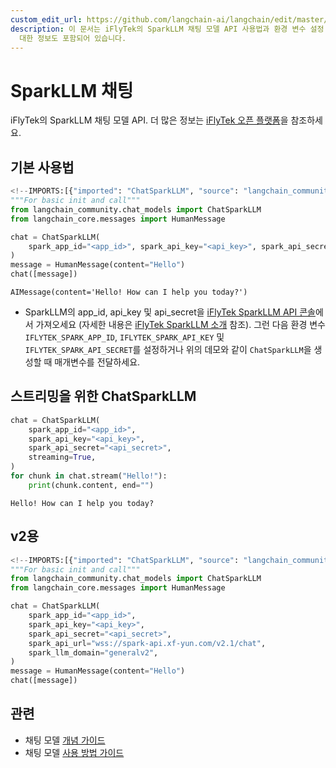 ```yaml
---
custom_edit_url: https://github.com/langchain-ai/langchain/edit/master/docs/docs/integrations/chat/sparkllm.ipynb
description: 이 문서는 iFlyTek의 SparkLLM 채팅 모델 API 사용법과 환경 변수 설정 방법을 안내합니다. 스트리밍 및 v2에
  대한 정보도 포함되어 있습니다.
---
```


# SparkLLM 채팅

iFlyTek의 SparkLLM 채팅 모델 API. 더 많은 정보는 [iFlyTek 오픈 플랫폼](https://www.xfyun.cn/)을 참조하세요.

## 기본 사용법

```python
<!--IMPORTS:[{"imported": "ChatSparkLLM", "source": "langchain_community.chat_models", "docs": "https://api.python.langchain.com/en/latest/chat_models/langchain_community.chat_models.sparkllm.ChatSparkLLM.html", "title": "SparkLLM Chat"}, {"imported": "HumanMessage", "source": "langchain_core.messages", "docs": "https://api.python.langchain.com/en/latest/messages/langchain_core.messages.human.HumanMessage.html", "title": "SparkLLM Chat"}]-->
"""For basic init and call"""
from langchain_community.chat_models import ChatSparkLLM
from langchain_core.messages import HumanMessage

chat = ChatSparkLLM(
    spark_app_id="<app_id>", spark_api_key="<api_key>", spark_api_secret="<api_secret>"
)
message = HumanMessage(content="Hello")
chat([message])
```


```output
AIMessage(content='Hello! How can I help you today?')
```


- SparkLLM의 app_id, api_key 및 api_secret을 [iFlyTek SparkLLM API 콘솔](https://console.xfyun.cn/services/bm3)에서 가져오세요 (자세한 내용은 [iFlyTek SparkLLM 소개](https://xinghuo.xfyun.cn/sparkapi) 참조). 그런 다음 환경 변수 `IFLYTEK_SPARK_APP_ID`, `IFLYTEK_SPARK_API_KEY` 및 `IFLYTEK_SPARK_API_SECRET`를 설정하거나 위의 데모와 같이 `ChatSparkLLM`을 생성할 때 매개변수를 전달하세요.

## 스트리밍을 위한 ChatSparkLLM

```python
chat = ChatSparkLLM(
    spark_app_id="<app_id>",
    spark_api_key="<api_key>",
    spark_api_secret="<api_secret>",
    streaming=True,
)
for chunk in chat.stream("Hello!"):
    print(chunk.content, end="")
```

```output
Hello! How can I help you today?
```


## v2용

```python
<!--IMPORTS:[{"imported": "ChatSparkLLM", "source": "langchain_community.chat_models", "docs": "https://api.python.langchain.com/en/latest/chat_models/langchain_community.chat_models.sparkllm.ChatSparkLLM.html", "title": "SparkLLM Chat"}, {"imported": "HumanMessage", "source": "langchain_core.messages", "docs": "https://api.python.langchain.com/en/latest/messages/langchain_core.messages.human.HumanMessage.html", "title": "SparkLLM Chat"}]-->
"""For basic init and call"""
from langchain_community.chat_models import ChatSparkLLM
from langchain_core.messages import HumanMessage

chat = ChatSparkLLM(
    spark_app_id="<app_id>",
    spark_api_key="<api_key>",
    spark_api_secret="<api_secret>",
    spark_api_url="wss://spark-api.xf-yun.com/v2.1/chat",
    spark_llm_domain="generalv2",
)
message = HumanMessage(content="Hello")
chat([message])
```


## 관련

- 채팅 모델 [개념 가이드](/docs/concepts/#chat-models)
- 채팅 모델 [사용 방법 가이드](/docs/how_to/#chat-models)